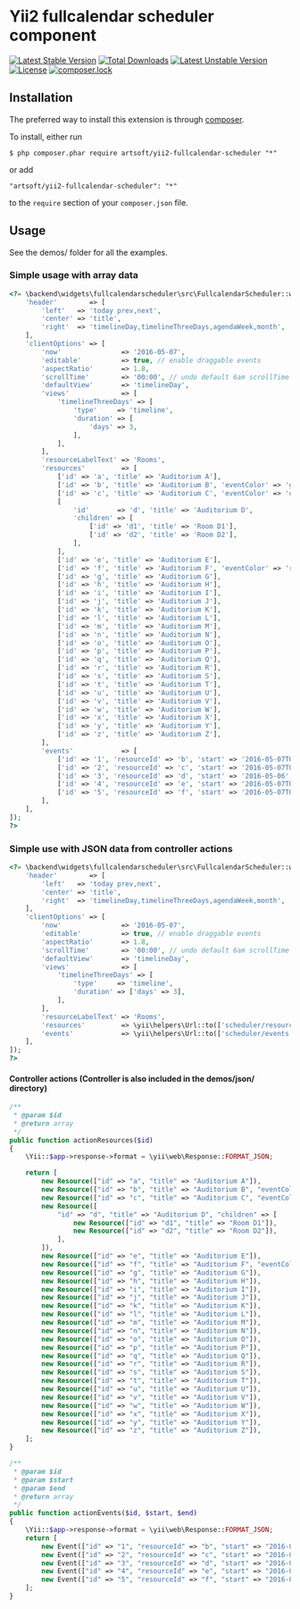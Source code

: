 # Yii2 fullcalendar scheduler component

[![Latest Stable Version](https://poser.pugx.org/artsoft/yii2-fullcalendar-scheduler/v/stable)](https://packagist.org/packages/artsoft/yii2-fullcalendar-scheduler)
[![Total Downloads](https://poser.pugx.org/artsoft/yii2-fullcalendar-scheduler/downloads)](https://packagist.org/packages/artsoft/yii2-fullcalendar-scheduler)
[![Latest Unstable Version](https://poser.pugx.org/artsoft/yii2-fullcalendar-scheduler/v/unstable)](https://packagist.org/packages/artsoft/yii2-fullcalendar-scheduler)
[![License](https://poser.pugx.org/artsoft/yii2-fullcalendar-scheduler/license)](https://packagist.org/packages/artsoft/yii2-fullcalendar-scheduler)
[![composer.lock](https://poser.pugx.org/artsoft/yii2-fullcalendar-scheduler/composerlock)](https://packagist.org/packages/artsoft/yii2-fullcalendar-scheduler)

## Installation

The preferred way to install this extension is through [composer](http://getcomposer.org/download/).

To install, either run

```
$ php composer.phar require artsoft/yii2-fullcalendar-scheduler "*"
```

or add

```
"artsoft/yii2-fullcalendar-scheduler": "*"
```

to the ```require``` section of your `composer.json` file.

## Usage

See the demos/ folder for all the examples.

### Simple usage with array data
```php
<?= \backend\widgets\fullcalendarscheduler\src\FullcalendarScheduler::widget([
	'header'        => [
		'left'   => 'today prev,next',
		'center' => 'title',
		'right'  => 'timelineDay,timelineThreeDays,agendaWeek,month',
	],
	'clientOptions' => [
		'now'               => '2016-05-07',
		'editable'          => true, // enable draggable events
		'aspectRatio'       => 1.8,
		'scrollTime'        => '00:00', // undo default 6am scrollTime
		'defaultView'       => 'timelineDay',
		'views'             => [
			'timelineThreeDays' => [
				'type'     => 'timeline',
				'duration' => [
					'days' => 3,
				],
			],
		],
		'resourceLabelText' => 'Rooms',
		'resources'         => [
			['id' => 'a', 'title' => 'Auditorium A'],
			['id' => 'b', 'title' => 'Auditorium B', 'eventColor' => 'green'],
			['id' => 'c', 'title' => 'Auditorium C', 'eventColor' => 'orange'],
			[
				'id'       => 'd', 'title' => 'Auditorium D',
				'children' => [
					['id' => 'd1', 'title' => 'Room D1'],
					['id' => 'd2', 'title' => 'Room D2'],
				],
			],
			['id' => 'e', 'title' => 'Auditorium E'],
			['id' => 'f', 'title' => 'Auditorium F', 'eventColor' => 'red'],
			['id' => 'g', 'title' => 'Auditorium G'],
			['id' => 'h', 'title' => 'Auditorium H'],
			['id' => 'i', 'title' => 'Auditorium I'],
			['id' => 'j', 'title' => 'Auditorium J'],
			['id' => 'k', 'title' => 'Auditorium K'],
			['id' => 'l', 'title' => 'Auditorium L'],
			['id' => 'm', 'title' => 'Auditorium M'],
			['id' => 'n', 'title' => 'Auditorium N'],
			['id' => 'o', 'title' => 'Auditorium O'],
			['id' => 'p', 'title' => 'Auditorium P'],
			['id' => 'q', 'title' => 'Auditorium Q'],
			['id' => 'r', 'title' => 'Auditorium R'],
			['id' => 's', 'title' => 'Auditorium S'],
			['id' => 't', 'title' => 'Auditorium T'],
			['id' => 'u', 'title' => 'Auditorium U'],
			['id' => 'v', 'title' => 'Auditorium V'],
			['id' => 'w', 'title' => 'Auditorium W'],
			['id' => 'x', 'title' => 'Auditorium X'],
			['id' => 'y', 'title' => 'Auditorium Y'],
			['id' => 'z', 'title' => 'Auditorium Z'],
		],
		'events'            => [
			['id' => '1', 'resourceId' => 'b', 'start' => '2016-05-07T02:00:00', 'end' => '2016-05-07T07:00:00', 'title' => 'event 1'],
			['id' => '2', 'resourceId' => 'c', 'start' => '2016-05-07T05:00:00', 'end' => '2016-05-07T22:00:00', 'title' => 'event 2'],
			['id' => '3', 'resourceId' => 'd', 'start' => '2016-05-06', 'end' => '2016-05-08', 'title' => 'event 3'],
			['id' => '4', 'resourceId' => 'e', 'start' => '2016-05-07T03:00:00', 'end' => '2016-05-07T08:00:00', 'title' => 'event 4'],
			['id' => '5', 'resourceId' => 'f', 'start' => '2016-05-07T00:30:00', 'end' => '2016-05-07T02:30:00', 'title' => 'event 5'],
		],
	],
]);
?>
```

### Simple use with JSON data from controller actions
```php
<?= \backend\widgets\fullcalendarscheduler\src\FullcalendarScheduler::widget([
	'header'        => [
		'left'   => 'today prev,next',
		'center' => 'title',
		'right'  => 'timelineDay,timelineThreeDays,agendaWeek,month',
	],
	'clientOptions' => [
		'now'               => '2016-05-07',
		'editable'          => true, // enable draggable events
		'aspectRatio'       => 1.8,
		'scrollTime'        => '00:00', // undo default 6am scrollTime
		'defaultView'       => 'timelineDay',
		'views'             => [
			'timelineThreeDays' => [
				'type'     => 'timeline',
				'duration' => ['days' => 3],
			],
		],
		'resourceLabelText' => 'Rooms',
		'resources'         => \yii\helpers\Url::to(['scheduler/resources', 'id' => 1]),
		'events'            => \yii\helpers\Url::to(['scheduler/events', 'id' => 2]),
	],
]);
?>
```

#### Controller actions (Controller is also included in the demos/json/ directory)
```php
/**
 * @param $id
 * @return array
 */
public function actionResources($id)
{
    \Yii::$app->response->format = \yii\web\Response::FORMAT_JSON;

    return [
        new Resource(["id" => "a", "title" => "Auditorium A"]),
        new Resource(["id" => "b", "title" => "Auditorium B", "eventColor" => "green"]),
        new Resource(["id" => "c", "title" => "Auditorium C", "eventColor" => "orange"]),
        new Resource([
            "id" => "d", "title" => "Auditorium D", "children" => [
                new Resource(["id" => "d1", "title" => "Room D1"]),
                new Resource(["id" => "d2", "title" => "Room D2"]),
            ],
        ]),
        new Resource(["id" => "e", "title" => "Auditorium E"]),
        new Resource(["id" => "f", "title" => "Auditorium F", "eventColor" => "red"]),
        new Resource(["id" => "g", "title" => "Auditorium G"]),
        new Resource(["id" => "h", "title" => "Auditorium H"]),
        new Resource(["id" => "i", "title" => "Auditorium I"]),
        new Resource(["id" => "j", "title" => "Auditorium J"]),
        new Resource(["id" => "k", "title" => "Auditorium K"]),
        new Resource(["id" => "l", "title" => "Auditorium L"]),
        new Resource(["id" => "m", "title" => "Auditorium M"]),
        new Resource(["id" => "n", "title" => "Auditorium N"]),
        new Resource(["id" => "o", "title" => "Auditorium O"]),
        new Resource(["id" => "p", "title" => "Auditorium P"]),
        new Resource(["id" => "q", "title" => "Auditorium Q"]),
        new Resource(["id" => "r", "title" => "Auditorium R"]),
        new Resource(["id" => "s", "title" => "Auditorium S"]),
        new Resource(["id" => "t", "title" => "Auditorium T"]),
        new Resource(["id" => "u", "title" => "Auditorium U"]),
        new Resource(["id" => "v", "title" => "Auditorium V"]),
        new Resource(["id" => "w", "title" => "Auditorium W"]),
        new Resource(["id" => "x", "title" => "Auditorium X"]),
        new Resource(["id" => "y", "title" => "Auditorium Y"]),
        new Resource(["id" => "z", "title" => "Auditorium Z"]),
    ];
}

/**
 * @param $id
 * @param $start
 * @param $end
 * @return array
 */
public function actionEvents($id, $start, $end)
{
    \Yii::$app->response->format = \yii\web\Response::FORMAT_JSON;
    return [
        new Event(["id" => "1", "resourceId" => "b", "start" => "2016-05-07T02:00:00", "end" => "2016-05-07T07:00:00", "title" => "event 1"]),
        new Event(["id" => "2", "resourceId" => "c", "start" => "2016-05-07T05:00:00", "end" => "2016-05-07T22:00:00", "title" => "event 2"]),
        new Event(["id" => "3", "resourceId" => "d", "start" => "2016-05-06", "end" => "2016-05-08", "title" => "event 3"]),
        new Event(["id" => "4", "resourceId" => "e", "start" => "2016-05-07T03:00:00", "end" => "2016-05-07T08:00:00", "title" => "event 4"]),
        new Event(["id" => "5", "resourceId" => "f", "start" => "2016-05-07T00:30:00", "end" => "2016-05-07T02:30:00", "title" => "event 5"]),
    ];
}
```
